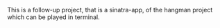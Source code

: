 This is a follow-up project, that is a sinatra-app, of the hangman project which can be played in terminal.